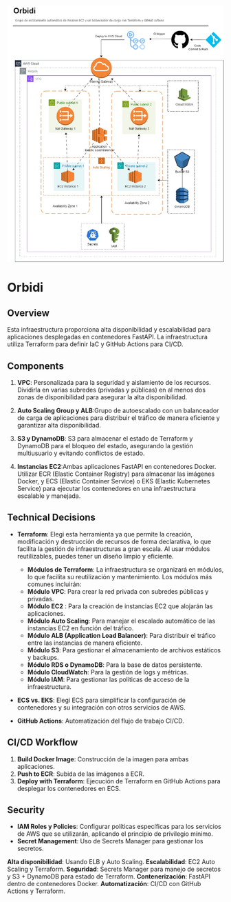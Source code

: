 ![Texto alternativo](https://github.com/oliverhernandezmoreno/Orbidi/blob/main/Orbidi.jpg)

# Orbidi
## Overview
Esta infraestructura proporciona alta disponibilidad y escalabilidad para aplicaciones desplegadas en contenedores FastAPI. La infraestructura utiliza Terraform para definir IaC y GitHub Actions para CI/CD.

## Components
1. **VPC**: Personalizada para la seguridad y aislamiento de los recursos. Dividirla en varias subredes (privadas y públicas) en al menos dos zonas de disponibilidad para asegurar la alta disponibilidad.

2. **Auto Scaling Group y ALB**:Grupo de autoescalado con un balanceador de carga de aplicaciones para distribuir el tráfico de manera eficiente y garantizar alta disponibilidad. 

3. **S3 y DynamoDB**: S3 para almacenar el estado de Terraform y DynamoDB para el bloqueo del estado, asegurando la gestión multiusuario y evitando conflictos de estado.

4. **Instancias EC2**:Ambas aplicaciones FastAPI en contenedores Docker. Utilizar ECR (Elastic Container Registry) para almacenar las imágenes Docker, y ECS (Elastic Container Service) o EKS (Elastic Kubernetes Service) para ejecutar los contenedores en una infraestructura escalable y manejada.

## Technical Decisions
- **Terraform**: Elegi esta herramienta ya que permite la creación, modificación y destrucción de recursos de forma declarativa, lo que facilita la gestión de infraestructuras a gran escala. Al usar módulos reutilizables, puedes tener un diseño limpio y eficiente.
    - **Módulos de Terraform**: La infraestructura se organizará en módulos, lo que facilita su reutilización y mantenimiento. Los módulos más comunes incluirán:
    - **Módulo VPC**: Para crear la red privada con subredes públicas y privadas.
    - **Módulo EC2** : Para la creación de instancias EC2 que alojarán las aplicaciones.
    - **Módulo Auto Scaling**: Para manejar el escalado automático de las instancias EC2 en función del tráfico.
    - **Módulo ALB (Application Load Balancer)**: Para distribuir el tráfico entre las instancias de manera eficiente.
    - **Módulo S3**: Para gestionar el almacenamiento de archivos estáticos y backups.
    - **Módulo RDS o DynamoDB**: Para la base de datos persistente.
    - **Módulo CloudWatch**: Para la gestión de logs y métricas.
    - **Módulo IAM**: Para gestionar las políticas de acceso de la infraestructura.

- **ECS vs. EKS**: Elegi ECS para simplificar la configuración de contenedores y su integración con otros servicios de AWS.
- **GitHub Actions**: Automatización del flujo de trabajo CI/CD.

## CI/CD Workflow
1. **Build Docker Image**: Construcción de la imagen para ambas aplicaciones.
2. **Push to ECR**: Subida de las imágenes a ECR.
3. **Deploy with Terraform**: Ejecución de Terraform en GitHub Actions para desplegar los contenedores en ECS.

## Security
- **IAM Roles y Policies**: Configurar políticas específicas para los servicios de AWS que se utilizarán, aplicando el principio de privilegio mínimo.
- **Secret Management**: Uso de Secrets Manager para gestionar los secretos.


**Alta disponibilidad**: Usando ELB y Auto Scaling.
**Escalabilidad**: EC2 Auto Scaling y Terraform.
**Seguridad**: Secrets Manager para manejo de secretos y S3 + DynamoDB para estado de Terraform.
**Contenerización**: FastAPI dentro de contenedores Docker.
**Automatización**: CI/CD con GitHub Actions y Terraform.